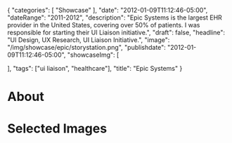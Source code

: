 {
   "categories": [
      "Showcase"
   ],
   "date": "2012-01-09T11:12:46-05:00",
   "dateRange": "2011-2012",
   "description": "Epic Systems is the largest EHR provider in the United States, covering over 50% of patients. I was responsible for starting their UI Liaison initiative.",
   "draft": false,
   "headline": "UI Design, UX Research, UI Liaison Initiative.",
   "image": "/img/showcase/epic/storystation.png",
   "publishdate": "2012-01-09T11:12:46-05:00",
   "showcaseImg": [
     
   ],
   "tags": ["ui liaison", "healthcare"],
   "title": "Epic Systems"
}

# About


# Selected Images
